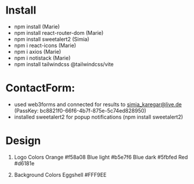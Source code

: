 # Install
- npm install (Marie)
- npm install react-router-dom (Marie)
- npm install sweetalert2 (Simia)
- npm i react-icons (Marie)
- npm i axios (Marie)
- npm i notistack (Marie)
- npm install tailwindcss @tailwindcss/vite

# ContactForm:
- used web3forms and connected for results to simia_karegar@live.de
  (PassKey: bc8821f0-66f6-4b7f-875e-5c74ed828950)
- installed sweetalert2 for popup notifications
  (npm install sweetalert2)

# Design
  1. Logo Colors
     Orange #f58a08
     Blue light #b5e7f6
     Blue dark #5fbfed
     Red #d6181e

  2. Background Colors
     Eggshell #FFF9EE
     

